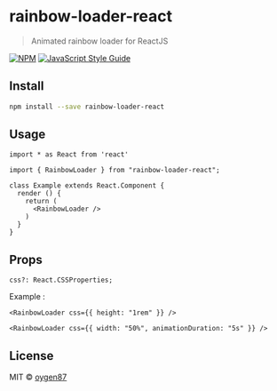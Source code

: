 # rainbow-loader-react

> Animated rainbow loader for ReactJS

[![NPM](https://img.shields.io/npm/v/rainbow-loader-react.svg)](https://www.npmjs.com/package/rainbow-loader-react) [![JavaScript Style Guide](https://img.shields.io/badge/code_style-standard-brightgreen.svg)](https://standardjs.com)

## Install

```bash
npm install --save rainbow-loader-react
```

## Usage

```tsx
import * as React from 'react'

import { RainbowLoader } from "rainbow-loader-react";

class Example extends React.Component {
  render () {
    return (
      <RainbowLoader />
    )
  }
}
```

## Props

`css?: React.CSSProperties;`

Example :

```tsx
<RainbowLoader css={{ height: "1rem" }} />
```

```tsx
<RainbowLoader css={{ width: "50%", animationDuration: "5s" }} />
```

## License

MIT © [oygen87](https://github.com/oygen87)
